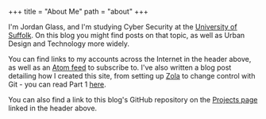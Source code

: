 +++
title = "About Me"
path = "about"
+++

I'm Jordan Glass, and I'm studying Cyber Security at the [University of Suffolk](https://uos.ac.uk). On this blog you might find posts on that topic, as well as Urban Design and Technology more widely.

You can find links to my accounts across the Internet in the header above, as well as an [Atom feed](https://blog.jglass.me/atom.xml) to subscribe to. I've also written a blog post detailing how I created this site, from setting up [Zola](https://getzola.org/) to change control with Git - you can read Part 1 [here](posts/getting-started-with-zola-part-1/).

You can also find a link to this blog's GitHub repository on the [Projects page](projects) linked in the header above.

